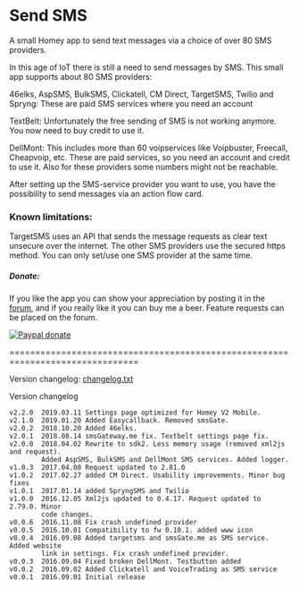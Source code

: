 # Send SMS #

A small Homey app to send text messages via a choice of over 80 SMS providers.

In this age of IoT there is still a need to send messages by SMS. This small app
supports about 80 SMS providers:

46elks, AspSMS, BulkSMS, Clickatell, CM Direct, TargetSMS, Twilio and Spryng:
          These are paid SMS services where you need an account

TextBelt: Unfortunately the free sending of SMS is not working anymore. You now
          need to buy credit to use it.

DellMont: This includes more than 60 voipservices like Voipbuster, Freecall,
          Cheapvoip, etc. These are paid services, so you need an account and
          credit to use it. Also for these providers some numbers might not be
          reachable.

After setting up the SMS-service provider you want to use, you have the
possibility to send messages via an action flow card.

### Known limitations: ###
TargetSMS uses an API that sends the message requests as clear text unsecure
over the internet. The other SMS providers use the secured https method.
You can only set/use one SMS provider at the same time.

##### Donate: #####

If you like the app you can show your appreciation by posting it in the [forum],
and if you really like it you can buy me a beer. Feature requests can be placed on
the forum.

[![Paypal donate][pp-donate-image]][pp-donate-link]


===============================================================================

Version changelog: [changelog.txt]

Version changelog
```
v2.2.0  2019.03.11 Settings page optimized for Homey V2 Mobile.
v2.1.0  2019.01.20 Added Easycallback. Removed smsGate.
v2.0.2  2018.10.20 Added 46elks.
v2.0.1  2018.08.14 smsGateway.me fix. Textbelt settings page fix.
v2.0.0  2018.04.02 Rewrite to sdk2. Less memory usage (removed xml2js and request).
        Added AspSMS, BulkSMS and DellMont SMS services. Added logger.
v1.0.3  2017.04.08 Request updated to 2.81.0
v1.0.2  2017.02.27 added CM Direct. Usability improvements. Minor bug fixes
v1.0.1  2017.01.14 added SpryngSMS and Twilio
v1.0.0  2016.12.05 Xml2js updated to 0.4.17. Request updated to 2.79.0. Minor
        code changes.
v0.0.6  2016.11.08 Fix crash undefined provider
v0.0.5  2016.10.01 Compatibility to fw 0.10.1. added www icon
v0.0.4  2016.09.08 Added targetsms and smsGate.me as SMS service. Added website
        link in settings. Fix crash undefined provider.
v0.0.3  2016.09.04 Fixed broken DellMont. Testbutton added
v0.0.2  2016.09.02 Added Clickatell and VoiceTrading as SMS service
v0.0.1  2016.09.01 Initial release
```

[forum]: https://community.athom.com/t/3025
[pp-donate-link]: https://www.paypal.com/cgi-bin/webscr?cmd=_s-xclick&hosted_button_id=ZKU3U2V3P2YJ2
[pp-donate-image]: https://www.paypalobjects.com/en_US/i/btn/btn_donate_SM.gif
[changelog.txt]: https://github.com/gruijter/com.gruijter.sms/blob/master/changelog.txt
